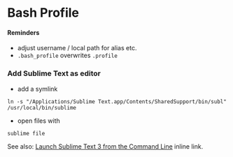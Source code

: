 # Bash Profile


#### Reminders

- adjust username / local path for alias etc.
- `.bash_profile` overwrites `.profile`

### Add Sublime Text as editor

- add a symlink

`ln -s "/Applications/Sublime Text.app/Contents/SharedSupport/bin/subl" /usr/local/bin/sublime`

- open files with 

`sublime file`

See also: [Launch Sublime Text 3 from the Command Line](http://olivierlacan.com/posts/launch-sublime-text-3-from-the-command-line/) inline link.